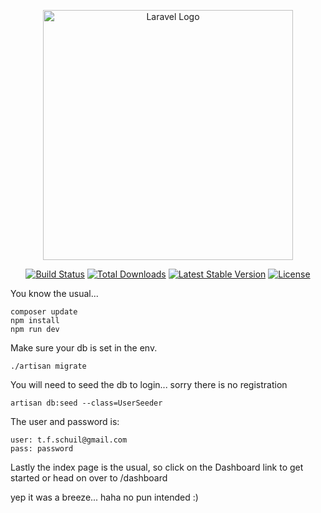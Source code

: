 <p align="center"><a href="https://laravel.com" target="_blank"><img src="https://raw.githubusercontent.com/laravel/art/master/logo-lockup/5%20SVG/2%20CMYK/1%20Full%20Color/laravel-logolockup-cmyk-red.svg" width="400" alt="Laravel Logo"></a></p>

<p align="center">
<a href="https://travis-ci.org/laravel/framework"><img src="https://travis-ci.org/laravel/framework.svg" alt="Build Status"></a>
<a href="https://packagist.org/packages/laravel/framework"><img src="https://img.shields.io/packagist/dt/laravel/framework" alt="Total Downloads"></a>
<a href="https://packagist.org/packages/laravel/framework"><img src="https://img.shields.io/packagist/v/laravel/framework" alt="Latest Stable Version"></a>
<a href="https://packagist.org/packages/laravel/framework"><img src="https://img.shields.io/packagist/l/laravel/framework" alt="License"></a>
</p>

You know the usual...

```
composer update
npm install
npm run dev
```
Make sure your db is set in the env.

```
./artisan migrate
```

You will need to seed the db to login... sorry there is no registration 

```
artisan db:seed --class=UserSeeder
```

The user and password is:

```
user: t.f.schuil@gmail.com
pass: password
```

Lastly the index page is the usual, so click on the Dashboard link to get started or head on over to /dashboard

yep it was a breeze... haha no pun intended :)
